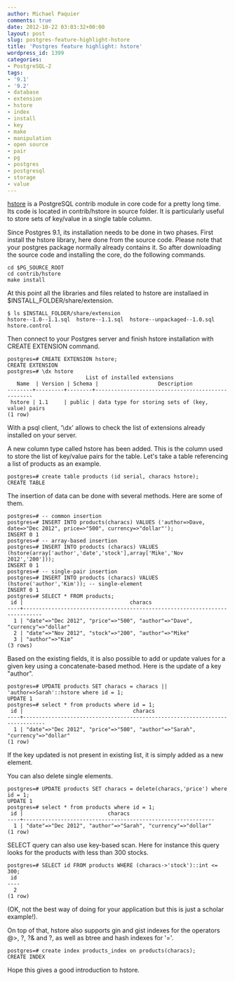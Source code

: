 ```yaml
---
author: Michael Paquier
comments: true
date: 2012-10-22 03:03:32+00:00
layout: post
slug: postgres-feature-highlight-hstore
title: 'Postgres feature highlight: hstore'
wordpress_id: 1399
categories:
- PostgreSQL-2
tags:
- '9.1'
- '9.2'
- database
- extension
- hstore
- index
- install
- key
- make
- manipulation
- open source
- pair
- pg
- postgres
- postgresql
- storage
- value
---
```


[hstore](http://www.postgresql.org/docs/9.2/static/hstore.html) is a PostgreSQL contrib module in core code for a pretty long time. Its code is located in contrib/hstore in source folder. It is particularly useful to store sets of key/value in a single table column.

Since Postgres 9.1, its installation needs to be done in two phases.
First install the hstore library, here done from the source code. Please note that your postgres package normally already contains it.
So after downloading the source code and installing the core, do the following commands.

    cd $PG_SOURCE_ROOT
    cd contrib/hstore
    make install

At this point all the libraries and files related to hstore are installaed in $INSTALL_FOLDER/share/extension.

    $ ls $INSTALL_FOLDER/share/extension
    hstore--1.0--1.1.sql  hstore--1.1.sql  hstore--unpackaged--1.0.sql  hstore.control

Then connect to your Postgres server and finish hstore installation with CREATE EXTENSION command.

    postgres=# CREATE EXTENSION hstore;
    CREATE EXTENSION
    postgres=# \dx hstore
                             List of installed extensions
       Name  | Version | Schema |                   Description                    
    --------+---------+--------+--------------------------------------------------
     hstore | 1.1     | public | data type for storing sets of (key, value) pairs
    (1 row)

With a psql client, '\dx' allows to check the list of extensions already installed on your server.

A new column type called hstore has been added. This is the column used to store the list of key/value pairs for the table.
Let's take a table referencing a list of products as an example.

    postgres=# create table products (id serial, characs hstore);
    CREATE TABLE

The insertion of data can be done with several methods. Here are some of them.

    postgres=# -- common insertion
    postgres=# INSERT INTO products(characs) VALUES ('author=>Dave, date=>"Dec 2012", price=>"500", currency=>"dollar"');
    INSERT 0 1
    postgres=# -- array-based insertion
    postgres=# INSERT INTO products (characs) VALUES (hstore(array['author','date','stock'],array['Mike','Nov 2012','200']));
    INSERT 0 1
    postgres=# -- single-pair insertion
    postgres=# INSERT INTO products (characs) VALUES (hstore('author','Kim')); -- single-element
    INSERT 0 1
    postgres=# SELECT * FROM products;
     id |                                  characs                                   
    ----+----------------------------------------------------------------------------
      1 | "date"=>"Dec 2012", "price"=>"500", "author"=>"Dave", "currency"=>"dollar"
      2 | "date"=>"Nov 2012", "stock"=>"200", "author"=>"Mike"
      3 | "author"=>"Kim"
    (3 rows)

Based on the existing fields, it is also possible to add or update values for a given key using a concatenate-based method.
Here is the update of a key "author".

    postgres=# UPDATE products SET characs = characs || 'author=>Sarah'::hstore where id = 1;
    UPDATE 1
    postgres=# select * from products where id = 1;
     id |                                   characs                                   
    ----+-----------------------------------------------------------------------------
      1 | "date"=>"Dec 2012", "price"=>"500", "author"=>"Sarah", "currency"=>"dollar"
    (1 row)

If the key updated is not present in existing list, it is simply added as a new element.

You can also delete single elements.

    postgres=# UPDATE products SET characs = delete(characs,'price') where id = 1;
    UPDATE 1
    postgres=# select * from products where id = 1;
     id |                           characs                           
    ----+-------------------------------------------------------------
      1 | "date"=>"Dec 2012", "author"=>"Sarah", "currency"=>"dollar"
    (1 row)

SELECT query can also use key-based scan. Here for instance this query looks for the products with less than 300 stocks.

    postgres=# SELECT id FROM products WHERE (characs->'stock')::int <= 300;
     id 
    ----
      2
    (1 row)

(OK, not the best way of doing for your application but this is just a scholar example!).

On top of that, hstore also supports gin and gist indexes for the operators @>, ?, ?& and ?, as well as btree and hash indexes for '='.

    postgres=# create index products_index on products(characs);
    CREATE INDEX

Hope this gives a good introduction to hstore.

